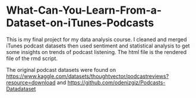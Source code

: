 # What-Can-You-Learn-From-a-Dataset-on-iTunes-Podcasts

This is my final project for my data analysis course. I cleaned and merged iTunes podcast datasets then used sentiment and statistical analysis 
to get some insights on trends of podcast listening. The html file is the rendered file of the rmd script. 

The original podcast datasets were found on https://www.kaggle.com/datasets/thoughtvector/podcastreviews?resource=download
and https://github.com/odenizgiz/Podcasts-Datadataset
